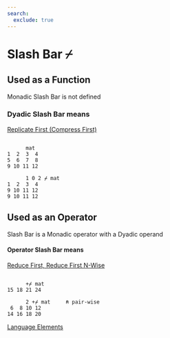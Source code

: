 ```yaml
---
search:
  exclude: true
---
```






<h1 class="heading"><span class="name">Slash Bar</span> <span class="command">⌿</span></h1>


## Used as a Function


Monadic Slash Bar is not defined

### Dyadic Slash Bar means


[Replicate First (Compress First)](../primitive-functions/replicate.md)
```apl

      mat
1  2  3  4
5  6  7  8
9 10 11 12

      1 0 2 ⌿ mat
1  2  3  4
9 10 11 12
9 10 11 12
```

## Used as an Operator


Slash Bar is a Monadic operator with a Dyadic operand

#### Operator Slash Bar means


[Reduce First,  Reduce First N-Wise ](../primitive-operators/reduce-first.md)
```apl

      +⌿ mat
15 18 21 24

      2 +⌿ mat     ⍝ pair-wise
 6  8 10 12
14 16 18 20

```


[Language Elements](./language-elements.md)


